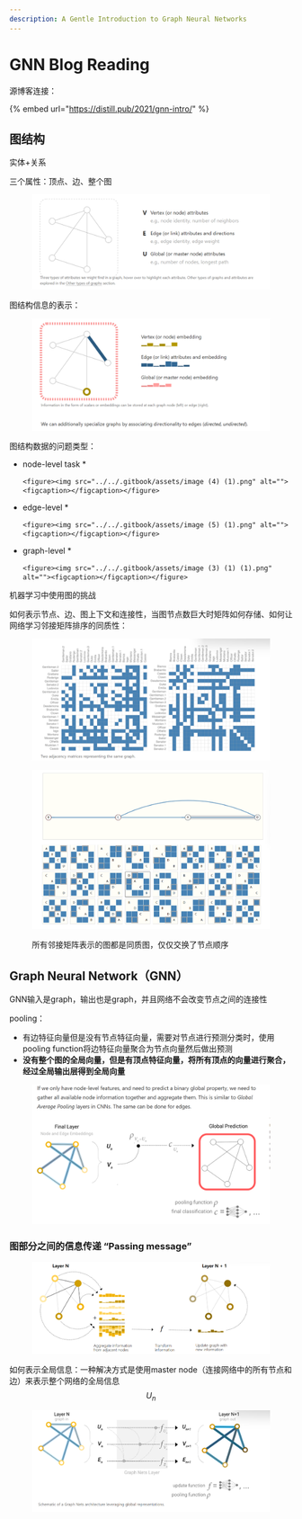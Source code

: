 ```yaml
---
description: A Gentle Introduction to Graph Neural Networks
---
```


# GNN Blog Reading

源博客连接：

{% embed url="https://distill.pub/2021/gnn-intro/" %}



## 图结构

实体+关系

三个属性：顶点、边、整个图

<figure><img src="../../.gitbook/assets/image (5).png" alt=""><figcaption></figcaption></figure>

图结构信息的表示：

<figure><img src="../../.gitbook/assets/image (1) (1) (1) (1) (1) (1) (1).png" alt=""><figcaption></figcaption></figure>

图结构数据的问题类型：

* node-level task
  *

      <figure><img src="../../.gitbook/assets/image (4) (1).png" alt=""><figcaption></figcaption></figure>
* edge-level
  *

      <figure><img src="../../.gitbook/assets/image (5) (1).png" alt=""><figcaption></figcaption></figure>
* graph-level
  *

      <figure><img src="../../.gitbook/assets/image (3) (1) (1).png" alt=""><figcaption></figcaption></figure>



机器学习中使用图的挑战

如何表示节点、边、图上下文和连接性，当图节点数巨大时矩阵如何存储、如何让网络学习邻接矩阵排序的同质性：

<figure><img src="../../.gitbook/assets/image (6).png" alt=""><figcaption></figcaption></figure>

<figure><img src="../../.gitbook/assets/image (1) (1) (1) (1) (1) (1).png" alt=""><figcaption><p>所有邻接矩阵表示的图都是同质图，仅仅交换了节点顺序</p></figcaption></figure>

## Graph Neural Network（GNN）

GNN输入是graph，输出也是graph，并且网络不会改变节点之间的连接性

pooling：

* 有边特征向量但是没有节点特征向量，需要对节点进行预测分类时，使用pooling function将边特征向量聚合为节点向量然后做出预测
* **没有整个图的全局向量，但是有顶点特征向量，将所有顶点的向量进行聚合，经过全局输出层得到全局向量**

<figure><img src="../../.gitbook/assets/image (2) (1).png" alt=""><figcaption></figcaption></figure>

### 图部分之间的信息传递 “Passing message”



<figure><img src="../../.gitbook/assets/image (3) (1).png" alt=""><figcaption></figcaption></figure>

如何表示全局信息：一种解决方式是使用master node（连接网络中的所有节点和边）来表示整个网络的全局信息 $$U_n$$

<figure><img src="../../.gitbook/assets/image (4).png" alt=""><figcaption></figcaption></figure>





